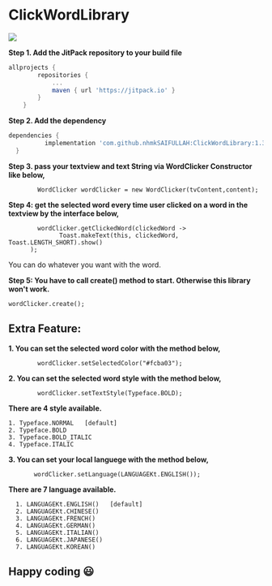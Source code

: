# ClickWordLibrary

[![](https://jitpack.io/v/nhmkSAIFULLAH/ClickWordLibrary.svg)](https://jitpack.io/#nhmkSAIFULLAH/ClickWordLibrary)

**Step 1. Add the JitPack repository to your build file**

```gradle
allprojects {
		repositories {
			...
			maven { url 'https://jitpack.io' }
		}
	}
  ```
  
**Step 2. Add the dependency**
  
  ```gradle
  dependencies {
	        implementation 'com.github.nhmkSAIFULLAH:ClickWordLibrary:1.3.0'
	}
  ```
  
**Step 3. pass your textview and text String via WordClicker Constructor like below,**
  
  ```
          WordClicker wordClicker = new WordClicker(tvContent,content);
  ```
  
**Step 4: get the selected word every time user clicked on a word in the textview by the interface below,**
  
  ```
          wordClicker.getClickedWord(clickedWord ->
                Toast.makeText(this, clickedWord, Toast.LENGTH_SHORT).show()
        );
  ```
  
  You can do whatever you want with the word.
  
**Step 5: You have to call create() method to start. Otherwise this library won't work.**
  
  ```
  wordClicker.create();
  ```
  
## Extra Feature: 
  
  **1. You can set the selected word color with the method below,**
  
  ```
          wordClicker.setSelectedColor("#fcba03");
  ```
  
  **2. You can set the selected word style with the method below,**

  ```
          wordClicker.setTextStyle(Typeface.BOLD);
  ```
  
  **There are 4 style available.**
  
    1. Typeface.NORMAL   [default]
    2. Typeface.BOLD
    3. Typeface.BOLD_ITALIC
    4. Typeface.ITALIC


 **3. You can set your local languege with the method below,**


 ```
        wordClicker.setLanguage(LANGUAGEKt.ENGLISH());
 ```
 
 **There are 7 language available.**
 
 ```
   1. LANGUAGEKt.ENGLISH()   [default]
   2. LANGUAGEKt.CHINESE()
   3. LANGUAGEKt.FRENCH()
   4. LANGUAGEKt.GERMAN()
   5. LANGUAGEKt.ITALIAN()
   6. LANGUAGEKt.JAPANESE()
   7. LANGUAGEKt.KOREAN()
```
  
  ## Happy coding :smiley:
